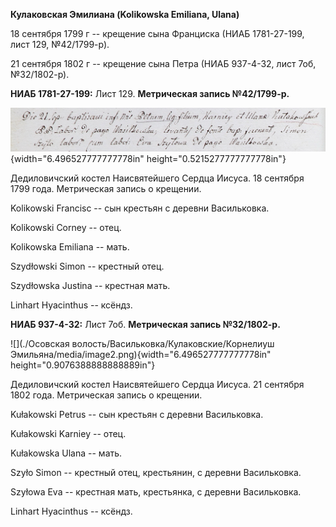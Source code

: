 **Кулаковская Эмилиана (Kolikowska Emiliana, Ulana)**

18 сентября 1799 г -- крещение сына Франциска (НИАБ 1781-27-199, лист
129, №42/1799-р).

21 сентября 1802 г -- крещение сына Петра (НИАБ 937-4-32, лист 7об,
№32/1802-р).

**НИАБ 1781-27-199:** Лист 129. **Метрическая запись №42/1799-р.**

![](./media/0baad8a1d6ff83fafedae802969b7abc6235d7a5.png){width="6.496527777777778in"
height="0.5215277777777778in"}

Дедиловичский костел Наисвятейшего Сердца Иисуса. 18 сентября 1799 года.
Метрическая запись о крещении.

Kolikowski Francisc -- сын крестьян с деревни Васильковка.

Kolikowski Corney -- отец.

Kolikowska Emiliana -- мать.

Szydłowski Simon -- крестный отец.

Szydłowska Justina -- крестная мать.

Linhart Hyacinthus -- ксёндз.

**НИАБ 937-4-32:** Лист 7об. **Метрическая запись №32/1802-р.**

![](./Осовская волость/Васильковка/Кулаковские/Корнелиуш Эмильяна/media/image2.png){width="6.496527777777778in"
height="0.9076388888888889in"}

Дедиловичский костел Наисвятейшего Сердца Иисуса. 21 сентября 1802 года.
Метрическая запись о крещении.

Kułakowski Petrus -- сын крестьян с деревни Васильковка.

Kułakowski Karniey -- отец.

Kułakowska Ulana -- мать.

Szyło Simon -- крестный отец, крестьянин, с деревни Васильковка.

Szyłowa Eva -- крестная мать, крестьянка, с деревни Васильковка.

Linhart Hyacinthus -- ксёндз.
